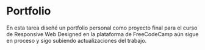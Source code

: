 # Portfolio
En esta tarea diseñé un portfolio personal como proyecto final para el curso de Responsive Web Designed en la plataforma de FreeCodeCamp
aún sigue en proceso y sigo subiendo actualizaciones del trabajo.
